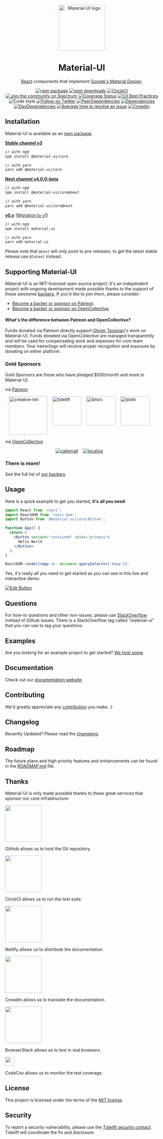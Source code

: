 <p align="center">
  <a href="https://material-ui.com/" rel="noopener" target="_blank"><img width="150" src="https://material-ui.com/static/images/material-ui-logo.svg" alt="Material-UI logo"></a></p>
</p>

<h1 align="center">Material-UI</h1>

<div align="center">

[React](http://facebook.github.io/react/) components that implement [Google's Material Design](https://www.google.com/design/spec/material-design/introduction.html).

[![npm package](https://img.shields.io/npm/v/@material-ui/core/latest.svg)](https://www.npmjs.com/package/@material-ui/core)
[![npm downloads](https://img.shields.io/npm/dm/@material-ui/core.svg)](https://www.npmjs.com/package/@material-ui/core)
[![CircleCI](https://img.shields.io/circleci/project/github/mui-org/material-ui/next.svg)](https://circleci.com/gh/mui-org/material-ui/tree/next)
[![Join the community on Spectrum](https://withspectrum.github.io/badge/badge.svg)](https://spectrum.chat/material-ui)
[![Coverage Status](https://img.shields.io/codecov/c/github/mui-org/material-ui/next.svg)](https://codecov.io/gh/mui-org/material-ui/branch/next)
[![CII Best Practices](https://bestpractices.coreinfrastructure.org/projects/1320/badge)](https://bestpractices.coreinfrastructure.org/projects/1320)
![Code style](https://img.shields.io/badge/code_style-prettier-ff69b4.svg)
[![Follow on Twitter](https://img.shields.io/twitter/follow/MaterialUI.svg?label=follow+Material-UI)](https://twitter.com/MaterialUI)
[![PeerDependencies](https://david-dm.org/mui-org/material-ui/next/peer-status.svg?path=packages/material-ui)](https://david-dm.org/mui-org/material-ui/next?type=peer&path=packages/material-ui)
[![Dependencies](https://david-dm.org/mui-org/material-ui/next/status.svg?path=packages/material-ui)](https://david-dm.org/mui-org/material-ui/next?path=packages/material-ui)
[![DevDependencies](https://david-dm.org/mui-org/material-ui/next/dev-status.svg?path=packages/material-ui)](https://david-dm.org/mui-org/material-ui/next?type=dev)
[![Average time to resolve an issue](http://isitmaintained.com/badge/resolution/mui-org/material-ui.svg)](http://isitmaintained.com/project/mui-org/material-ui "Average time to resolve an issue")
[![Crowdin](https://d322cqt584bo4o.cloudfront.net/material-ui-docs/localized.svg?cache=v1)](https://translate.material-ui.com/project/material-ui-docs)

</div>

## Installation

Material-UI is available as an [npm package](https://www.npmjs.com/package/@material-ui/core).

**[Stable channel v3](https://material-ui.com/)**
```sh
// with npm
npm install @material-ui/core

// with yarn
yarn add @material-ui/core
```

**[Next channel v4.0.0-beta](https://next.material-ui.com/)**
```sh
// with npm
npm install @material-ui/core@next

// with yarn
yarn add @material-ui/core@next
```

**[v0.x](https://v0.material-ui.com/)** ([Migration to v1](https://material-ui.com/guides/migration-v0x/))
```sh
// with npm
npm install material-ui

// with yarn
yarn add material-ui
```


Please note that `@next` will only point to pre-releases; to get the latest stable release use `@latest` instead.

## Supporting Material-UI

Material-UI is an MIT-licensed open source project. It's an independent project with ongoing development made possible thanks to the support of these awesome [backers](/BACKERS.md). If you'd like to join them, please consider:
- [Become a backer or sponsor on Patreon](https://www.patreon.com/oliviertassinari).
- [Become a backer or sponsor on OpenCollective](https://opencollective.com/material-ui).

#### What's the difference between Patreon and OpenCollective?

Funds donated via Patreon directly support [Olivier Tassinari](https://github.com/oliviertassinari)'s work on Material-UI.
Funds donated via OpenCollective are managed transparently and will be used for compensating work and expenses for core team members.
Your name/logo will receive proper recognition and exposure by donating on either platform.

### Gold Sponsors

Gold Sponsors are those who have pledged $500/month and more to Material-UI.

via [Patreon](https://www.patreon.com/oliviertassinari)

<p style="display: flex; justify-content: center;">
  <a data-ga-event-category="sponsors" data-ga-event-action="logo" data-ga-event-label="creative-tim" href="https://www.creative-tim.com/?partner=104080" rel="noopener" target="_blank" style="margin-right: 16px;"><img width="126" src="https://avatars1.githubusercontent.com/u/20172349?s=378" alt="creative-tim" title="Premium Themes"></a>
  <a data-ga-event-category="sponsors" data-ga-event-action="logo" data-ga-event-label="tidelift" href="https://tidelift.com/subscription/pkg/npm-material-ui?utm_source=material_ui&utm_medium=referral&utm_campaign=homepage" rel="noopener" target="_blank" style="margin-right: 16px;"><img width="96" src="https://avatars2.githubusercontent.com/u/30204434?s=192" alt="tidelift" title="Get Professionally Supported Material-UI"></a>
  <a data-ga-event-category="sponsors" data-ga-event-action="logo" data-ga-event-label="bitsrc" href="https://bit.dev" rel="noopener" target="_blank" style="margin-right: 16px;"><img width="96" src="https://avatars1.githubusercontent.com/u/24789812?s=192" alt="bitsrc" title="The fastest way to share code"></a>
  <a data-ga-event-category="sponsors" data-ga-event-action="logo" data-ga-event-label="blokt" href="https://blokt.com/" rel="noopener" target="_blank" style="margin-right: 16px;"><img width="96" src="https://pbs.twimg.com/profile_images/927547020134502405/zY3QPxmz_200x200.jpg" alt="blokt" title="Leading Cryptocurrency News"></a>
</p>

via [OpenCollective](https://opencollective.com/material-ui)

<p style="display: flex; justify-content: center; flex-wrap: wrap;">
  <a data-ga-event-category="sponsors" data-ga-event-action="logo" data-ga-event-label="callemall" href="https://www.call-em-all.com" rel="noopener" target="_blank" style="margin-right: 16px;"><img src="https://images.opencollective.com/proxy/images?src=https%3A%2F%2Fopencollective-production.s3-us-west-1.amazonaws.com%2Ff4053300-e0ea-11e7-acf0-0fa7c0509f4e.png&height=100" alt="callemall" title="The easy way to message your group"></a>
  <a data-ga-event-category="sponsors" data-ga-event-action="logo" data-ga-event-label="localize" href="https://localizejs.com" rel="noopener" target="_blank" style="margin-right: 16px;"><img src="https://images.opencollective.com/proxy/images?src=https%3A%2F%2Fopencollective-production.s3-us-west-1.amazonaws.com%2F629dea80-f1ae-11e8-b356-a5942970e22b.png&height=65" alt="localize" title="Application translation & localization platform"></a>
</p>

### There is more!

See the full list of [our backers](https://material-ui.com/discover-more/backers/).

## Usage

Here is a quick example to get you started, **it's all you need**:

```jsx
import React from 'react';
import ReactDOM from 'react-dom';
import Button from '@material-ui/core/Button';

function App() {
  return (
    <Button variant="contained" color="primary">
      Hello World
    </Button>
  );
}

ReactDOM.render(<App />, document.querySelector('#app'));
```

Yes, it's really all you need to get started as you can see in this live and interactive demo:

[![Edit Button](https://codesandbox.io/static/img/play-codesandbox.svg)](https://codesandbox.io/s/4j7m47vlm4)

## Questions

For *how-to* questions and other non-issues,
please use [StackOverflow](http://stackoverflow.com/questions/tagged/material-ui) instead of Github issues.
There is a StackOverflow tag called "material-ui" that you can use to tag your questions.

## Examples

Are you looking for an example project to get started?
[We host some](https://material-ui.com/getting-started/example-projects/).

## Documentation

Check out our [documentation website](https://material-ui.com/).

## Contributing

We'd greatly appreciate any [contribution](/CONTRIBUTING.md) you make. :)

## Changelog

Recently Updated?
Please read the [changelog](https://github.com/mui-org/material-ui/releases).

## Roadmap

The future plans and high priority features and enhancements can be found in the [ROADMAP.md](https://material-ui.com/discover-more/roadmap/) file.

## Thanks

Material-UI is only made possible thanks to these great services that sponsor our core infrastructure:

[<img src="https://github.githubassets.com/images/modules/logos_page/GitHub-Logo.png" width="120">](https://github.com/)

GitHub allows us to host the Git repository.

[<img src="https://assets.brandfolder.com/otz6k5-cj8pew-e4rk9u/element.png?v=1501538594" width="120">](https://circleci.com/)

CircleCI allows us to run the test suite.

[<img src="https://cdn.netlify.com/15ecf59b59c9d04b88097c6b5d2c7e8a7d1302d0/1b6d6/img/press/logos/full-logo-light.svg" width="120">](https://www.netlify.com/)

Netlify allows us to distribute the documentation.

[<img src="https://support.crowdin.com/assets/logos/crowdin-logo1-small.png" width="120">](https://crowdin.com/)

CrowdIn allows us to translate the documentation.

[<img src="https://www.browserstack.com/images/mail/browserstack-logo-footer.png" width="120">](https://www.browserstack.com/)

BrowserStack allows us to test in real browsers.

[<img src="https://raw.githubusercontent.com/codecov/media/master/logos/icon-50.png" height="30">](https://codecov.io/)

CodeCov allows us to monitor the test coverage.

## License

This project is licensed under the terms of the
[MIT license](/LICENSE).

## Security

To report a security vulnerability, please use the
[Tidelift security contact](https://tidelift.com/security).
Tidelift will coordinate the fix and disclosure.
